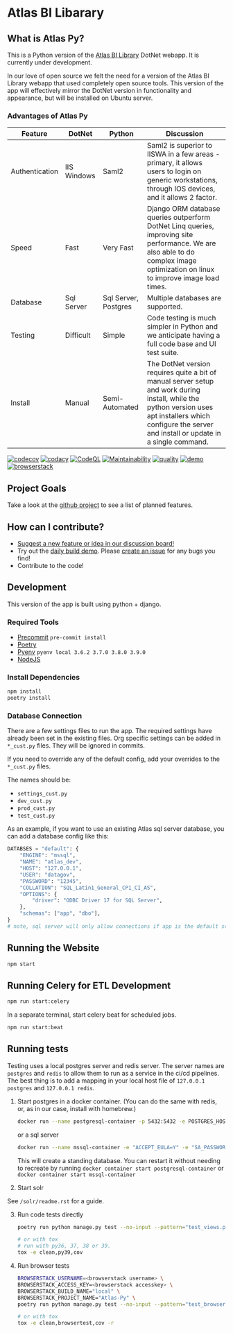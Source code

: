 # Atlas BI Libarary

## What is Atlas Py?

This is a Python version of the [Atlas BI Library](https://github.com/atlas-bi/atlas-bi-library) DotNet webapp. It is currently under development.

In our love of open source we felt the need for a version of the Atlas BI Library webapp that used completely open source tools. This version of the app will effectively mirror the DotNet version in functionality and appearance, but will be installed on Ubuntu server.

### Advantages of Atlas Py

| Feature        | DotNet      | Python               | Discussion                                                                                                                                                                                                 |
| -------------- | ----------- | -------------------- | ---------------------------------------------------------------------------------------------------------------------------------------------------------------------------------------------------------- |
| Authentication | IIS Windows | Saml2                | Saml2 is superior to IISWA in a few areas - primary, it allows users to login on generic workstations, through IOS devices, and it allows 2 factor.                                                        |
| Speed          | Fast        | Very Fast            | Django ORM database queries outperform DotNet Linq queries, improving site performance. We are also able to do complex image optimization on linux to improve image load times.                            |
| Database       | Sql Server  | Sql Server, Postgres | Multiple databases are supported.                                                                                                                                                                          |
| Testing        | Difficult   | Simple               | Code testing is much simpler in Python and we anticipate having a full code base and UI test suite.                                                                                                        |
| Install        | Manual      | Semi-Automated       | The DotNet version requires quite a bit of manual server setup and work during install, while the python version uses apt installers which configure the server and install or update in a single command. |

[![codecov](https://codecov.io/gh/atlas-bi/atlas-bi-library-py/branch/master/graph/badge.svg?token=2JfEYNRwFl)](https://codecov.io/gh/atlas-bi/atlas-bi-library-py) [![codacy](https://app.codacy.com/project/badge/Grade/74d31f9d9f1840818bc68bb0d26a9dda)](https://www.codacy.com/gh/atlas-bi/atlas-bi-library-py/dashboard?utm_source=github.com&utm_medium=referral&utm_content=atlas-bi/atlas-bi-library-py&utm_campaign=Badge_Grade) [![CodeQL](https://github.com/atlas-bi/atlas-bi-library-py/actions/workflows/codeql.yml/badge.svg)](https://github.com/atlas-bi/atlas-bi-library-py/actions/workflows/codeql.yml) [![Maintainability](https://api.codeclimate.com/v1/badges/5b76a0292bbe56043511/maintainability)](https://codeclimate.com/github/atlas-bi/atlas-bi-library-py/maintainability) [![quality](https://github.com/atlas-bi/atlas-bi-library-py/actions/workflows/quality.yml/badge.svg)](https://github.com/atlas-bi/atlas-bi-library-py/actions/workflows/quality.yml) [![demo](https://github.com/atlas-bi/atlas-bi-library-py/actions/workflows/demo.yml/badge.svg)](https://atlas-py.herokuapp.com) [![browserstack](https://automate.browserstack.com/badge.svg?badge_key=SWVldTlYclVWZEJ5R0NQUFRTMlltSTlNQ2JRaEF1ek9NeWd1L0FjYWt1cz0tLUcyRUhJUGprRDVmTnlyUytOQmpkVWc9PQ==--017a6b444f1f4d88941b98cea65cbce32c651a58)](https://automate.browserstack.com/public-build/SWVldTlYclVWZEJ5R0NQUFRTMlltSTlNQ2JRaEF1ek9NeWd1L0FjYWt1cz0tLUcyRUhJUGprRDVmTnlyUytOQmpkVWc9PQ==--017a6b444f1f4d88941b98cea65cbce32c651a58)

## Project Goals

Take a look at the [github project](https://github.com/atlas-bi/atlas-bi-library-py/projects/1) to see a list of planned features.

## How can I contribute?

-   [Suggest a new feature or idea in our discussion board!](https://github.com/atlas-bi/atlas-bi-library-py/discussions)
-   Try out the [daily build demo](https://demo.atlas.bi/). Please [create an issue](https://github.com/atlas-bi/atlas-bi-library-py/issues) for any bugs you find!
-   Contribute to the code!

## Development

This version of the app is built using python + django.

### Required Tools

-   [Precommit](https://pre-commit.com) `pre-commit install`
-   [Poetry](https://python-poetry.org)
-   [Pyenv](https://github.com/pyenv/pyenv) `pyenv local 3.6.2 3.7.0 3.8.0 3.9.0`
-   [NodeJS](https://nodejs.dev)

### Install Dependencies

```bash
npm install
poetry install
```

### Database Connection

There are a few settings files to run the app. The required settings have already been set in the existing files. Org specific settings can be added in `*_cust.py` files. They will be ignored in commits.

If you need to override any of the default config, add your overrides to the `*_cust.py` files.

The names should be:

-   `settings_cust.py`
-   `dev_cust.py`
-   `prod_cust.py`
-   `test_cust.py`

As an example, if you want to use an existing Atlas sql server database, you can add a database config like this:

```python
DATABSES = "default": {
    "ENGINE": "mssql",
    "NAME": "atlas_dev",
    "HOST": "127.0.0.1",
    "USER": "datagov",
    "PASSWORD": "12345",
    "COLLATION": "SQL_Latin1_General_CP1_CI_AS",
    "OPTIONS": {
        "driver": "ODBC Driver 17 for SQL Server",
    },
    "schemas": ["app", "dbo"],
}
# note, sql server will only allow connections if app is the default schema for the user.
```

## Running the Website

```bash
npm start
```

## Running Celery for ETL Development

```bash
npm run start:celery
```

In a separate terminal, start celery beat for scheduled jobs.

```bash
npm run start:beat
```

## Running tests

Testing uses a local postgres server and redis server. The server names are `postgres` and `redis` to allow them to run as a service in the ci/cd pipelines. The best thing is to add a mapping in your local host file of `127.0.0.1 postgres` and `127.0.0.1 redis`.

1.  Start postgres in a docker container. (You can do the same with redis, or, as in our case, install with homebrew.)

    ```bash
    docker run --name postgresql-container -p 5432:5432 -e POSTGRES_HOST_AUTH_METHOD=trust -d postgres
    ```

    or a sql server

    ```bash
    docker run --name mssql-container -e "ACCEPT_EULA=Y" -e "SA_PASSWORD=yourStrong(>)Password" -p 1433:1433 -d mcr.microsoft.com/mssql/server:2019-latest
    ```

    This will create a standing database. You can restart it without needing to recreate by running `docker container start postgresql-container` or `docker container start mssql-container`

2.  Start solr

See `/solr/readme.rst` for a guide.

3.  Run code tests directly

    ```bash
    poetry run python manage.py test --no-input --pattern="test_views.py" --settings atlas.settings.test

    # or with tox
    # run with py36, 37, 38 or 39.
    tox -e clean,py39,cov
    ```

4.  Run browser tests

    ```bash
    BROWSERSTACK_USERNAME=<browserstack username> \
    BROWSERSTACK_ACCESS_KEY=<browserstack accesskey> \
    BROWSERSTACK_BUILD_NAME="local" \
    BROWSERSTACK_PROJECT_NAME="Atlas-Py" \
    poetry run python manage.py test --no-input --pattern="test_browser.py" --settings atlas.settings.test_browser

    # or with tox
    tox -e clean,browsertest,cov -r
    ```
